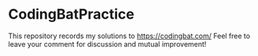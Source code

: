 # CodingBatPractice
This repository records my solutions to https://codingbat.com/
Feel free to leave your comment for discussion and mutual improvement!
